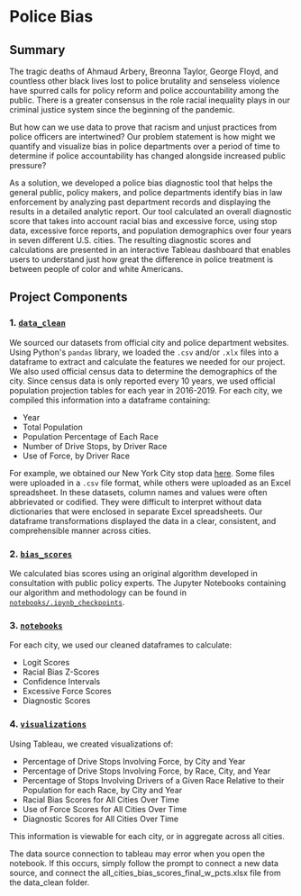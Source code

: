 # Police Bias
## Summary
The tragic deaths of Ahmaud Arbery, Breonna Taylor, George Floyd, and countless other black lives lost to police brutality and senseless violence have spurred calls for policy reform and police accountability among the public. There is a greater consensus in the role racial inequality plays in our criminal justice system since the beginning of the pandemic. 

But how can we use data to prove that racism and unjust practices from police officers are intertwined? Our problem statement is how might we quantify and visualize bias in police departments over a period of time to determine if police accountability has changed alongside increased public pressure?

As a solution, we developed a police bias diagnostic tool that helps the general public, policy makers, and police departments identify bias in law enforcement by analyzing past department records and displaying the results in a detailed analytic report. Our tool calculated an overall diagnostic score that takes into account racial bias and excessive force, using stop data, excessive force reports, and population demographics over four years in seven different U.S. cities. The resulting diagnostic scores and calculations are presented in an interactive Tableau dashboard that enables users to understand just how great the difference in police treatment is between people of color and white Americans.

## Project Components
### 1. [`data_clean`](/data_clean)

We sourced our datasets from official city and police department websites. Using Python's `pandas` library, we loaded the `.csv` and/or `.xlx` files into a dataframe to extract and calculate the features we needed for our project. We also used official census data to determine the demographics of the city. Since census data is only reported every 10 years, we used official population projection tables for each year in 2016-2019. For each city, we compiled this information into a dataframe containing:
- Year
- Total Population
- Population Percentage of Each Race
- Number of Drive Stops, by Driver Race
- Use of Force, by Driver Race

For example, we obtained our New York City stop data [here](https://www1.nyc.gov/site/nypd/stats/reports-analysis/stopfrisk.page). Some files were uploaded in a `.csv` file format, while others were uploaded as an Excel spreadsheet. In these datasets, column names and values were often abbrievated or codified. They were difficult to interpret without data dictionaries that were enclosed in separate Excel spreadsheets. Our dataframe transformations displayed the data in a clear, consistent, and comprehensible manner across cities.

### 2. [`bias_scores`](/bias_scores)

We calculated bias scores using an original algorithm developed in consultation with public policy experts. The Jupyter Notebooks containing our algorithm and methodology can be found in [`notebooks/.ipynb_checkpoints`](notebooks/.ipynb_checkpoints).

### 3. [`notebooks`](/notebooks)

For each city, we used our cleaned dataframes to calculate:
- Logit Scores
- Racial Bias Z-Scores
- Confidence Intervals
- Excessive Force Scores
- Diagnostic Scores

### 4. [`visualizations`](/visualizations)

Using Tableau, we created visualizations of:
- Percentage of Drive Stops Involving Force, by City and Year
- Percentage of Drive Stops Involving Force, by Race, City, and Year
- Percentage of Stops Involving Drivers of a Given Race Relative to their Population for each Race, by City and Year
- Racial Bias Scores for All Cities Over Time
- Use of Force Scores for All Cities Over Time
- Diagnostic Scores for All Cities Over Time

This information is viewable for each city, or in aggregate across all cities.

The data source connection to tableau may error when you open the notebook. If this occurs, simply follow the prompt to connect a new data source, and connect the all_cities_bias_scores_final_w_pcts.xlsx file from the data_clean folder.

